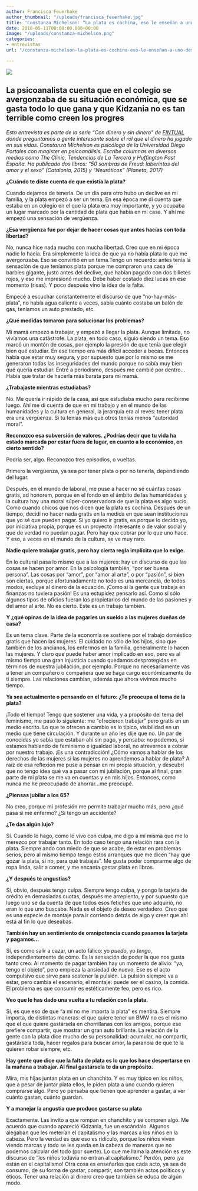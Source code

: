 ```yaml
---
author: Francisca Feuerhake
author_thumbnail: "/uploads/francisca_feuerhake.jpg"
title: 'Constanza Michelson: “La plata es cochina, eso le enseñan a uno desde chico”'
date: 2018-05-11T00:00:00.000+00:00
image: "/uploads/constanza-michelson.png"
categories:
- entrevistas
url: "/constanza-michelson-la-plata-es-cochina-eso-le-enseñan-a-uno-desde-chico-c35a7e295926/"

---
```

![](/uploads/constanza_michelson.png)

## La psicoanalista cuenta que en el colegio se avergonzaba de su situación económica, que se gasta todo lo que gana y que Kidzania no es tan terrible como creen los progres

_Esta entrevista es parte de la serie “Con dinero y sin dinero” de_ [_FINTUAL_](https://fintual.cl) _donde preguntamos a gente interesante sobre el rol que el dinero ha jugado en sus vidas. Constanza Michelson es psicóloga de la Universidad Diego Portales con magister en psicoanálisis. Escribe columnas en diversos medios como The Clinic, Tendencias de La Tercera y Huffington Post España. Ha publicado dos libros: “50 sombras de Freud: laberintos del amor y el sexo” (Catalonia, 2015) y “Neuróticos” (Planeta, 2017)_

**¿Cuándo te diste cuenta de que existía la plata?**

Cuando dejamos de tenerla. De un día para otro hubo un declive en mi familia, y la plata empezó a ser un tema. En esa época me di cuenta que estaba en un colegio en el que la plata era muy importante, y yo ocupaba un lugar marcado por la cantidad de plata que había en mi casa. Y ahí me empezó una sensación de vergüenza.

**¿Esa vergüenza fue por dejar de hacer cosas que antes hacías con toda libertad?**

No, nunca hice nada mucho con mucha libertad. Creo que en mi época nadie lo hacía. Era simplemente la idea de que ya no había plata lo que me avergonzaba. Eso se convirtió en un tema.Tengo un recuerdo: antes tenía la sensación de que teníamos plata porque me compraron una casa de barbies gigante, justo antes del declive, que habían pagado con dos billetes rojos, y eso me impresionó mucho. Debe haber costado diez lucas en ese momento (risas). Y poco después vino la idea de la falta.

Empecé a escuchar constantemente el discurso de que “no-hay-más-plata”, no había agua caliente a veces, sabía cuánto costaba un balón de gas, teníamos un auto prestado, etc.

**¿Qué medidas tomaron para solucionar los problemas?**

Mi mamá empezó a trabajar, y empezó a llegar la plata. Aunque limitada, no vivíamos una catástrofe. La plata, en todo caso, siguió siendo un tema. Eso marcó un montón de cosas, por ejemplo la presión de que tenía que elegir bien qué estudiar. En ese tiempo era más difícil acceder a becas. Entonces había que estar muy segura, y por supuesto que por lo mismo se me generaron todas las inseguridades del mundo porque no sabía muy bien qué quería estudiar. Entré a periodismo, después me cambié por dentro… Había que tratar de hacerla más barata para mi mamá.

**¿Trabajaste mientras estudiabas?**

No. Me quería ir rápido de la casa, así que estudiaba mucho para recibirme luego. Ahí me di cuenta de que en mi trabajo y en el mundo de las humanidades y la cultura en general, la jerarquía era al revés: tener plata era una vergüenza. Si tú tenías más que otros tenías menos “autoridad moral”.

**Reconozco esa subversión de valores. ¿Podrías decir que tu vida ha estado marcada por estar fuera de lugar, en cuanto a lo económico, en cierto sentido?**

Podría ser, algo. Reconozco tres episodios, o vueltas.

Primero la vergüenza, ya sea por tener plata o por no tenerla, dependiendo del lugar.

Después, en el mundo de laboral, me puse a hacer no sé cuántas cosas gratis, ad honorem, porque en el fondo en el ámbito de las humanidades y la cultura hay una moral súper-conservadora de que la plata es algo sucio. Como cuando chicos que nos dicen que la plata es cochina. Después de un tiempo, decidí no hacer nada gratis en la medida en que sean instituciones que yo sé que pueden pagar. Si yo quiero ir gratis, es porque lo decido yo, por iniciativa propia, porque es un proyecto interesante o de valor social y que de verdad no puedan pagar. Pero hay que cobrar por lo que uno hace. Y eso, a veces en el mundo de la cultura, se ve muy raro.

**Nadie quiere trabajar gratis, pero hay cierta regla implícita que lo exige.**

En lo cultural pasa lo mismo que a las mujeres: hay un discurso de que las cosas se hacen por amor. En la psicología también, “por ser buena persona”. Las cosas por “amor”, por “amor al arte”, o por “pasión”, si bien son ciertas, porque afortunadamente no todo es una mercancía, de todos modos, excluye al dinero de la ecuación. ¡Como si la gente que trabaja en finanzas no tuviera pasión! Es una estupidez pensarlo así. Como si sólo algunos tipos de oficios fueran los propietarios del mundo de las pasiones y del amor al arte. No es cierto. Este es un trabajo también.

**Y ¿qué opinas de la idea de pagarles un sueldo a las mujeres dueñas de casa?**

Es un tema clave. Parte de la economía se sostiene por el trabajo doméstico gratis que hacen las mujeres. El cuidado no sólo de los hijos, sino que también de los ancianos, los enfermos en la familia, generalmente lo hacen las mujeres. Y claro que puede haber amor implicado en eso, pero es al mismo tiempo una gran injusticia cuando quedamos desprotegidas en términos de nuestra jubilación, por ejemplo. Porque no necesariamente vas a tener un compañero o compañera que se haga cargo económicamente de ti siempre. Las relaciones cambian, además que ahora vivimos mucho tiempo.

**Ya sea actualmente o pensando en el futuro: ¿Te preocupa el tema de la plata?**

¡Todo el tiempo! Tengo que sostener una vida, y a propósito del tema del feminismo, me pasó lo siguiente: me “ofrecieron trabajar” pero gratis en un medio escrito. Lo que te ofrecen a cambio es lo típico, visibilidad en un medio que tiene circulación. Y durante un año les dije que no. Un par de conocidas yo sabía que estaban ahí sin pago, y pensaba: no podemos, si estamos hablando de feminismo e igualdad laboral, no atrevernos a cobrar por nuestro trabajo. ¡Es una contradicción! ¿Cómo vamos a hablar de los derechos de las mujeres si las mujeres no aprendemos a hablar de plata? A raíz de esa reflexión me puse a pensar en mi propia situación, y descubrí que no tengo idea qué va a pasar con mi jubilación, porque al final, gran parte de mi plata se me va en cuentas y en mis hijos. Entonces, como nunca me he preocupado de ahorrar…me preocupé.

**¿Piensas jubilar a los 65?**

No creo, porque mi profesión me permite trabajar mucho más, pero ¿qué pasa si me enfermo? ¿Si tengo un accidente?

**¿Te das algún lujo?**

Sí. Cuando lo hago, como lo vivo con culpa, me digo a mí misma que me lo merezco por trabajar tanto. En todo caso tengo una relación rara con la plata. Siempre ando con miedo de que se acabe, de estar en problemas serios, pero al mismo tiempo tengo estos arranques que me dicen “hay que gozar la plata, si no, para qué trabajas”. Me gusta poder comprarme algo de ropa linda, salir a comer, y me encanta gastar plata en libros.

**¿Y después te angustias?**

Sí, obvio, después tengo culpa. Siempre tengo culpa, y pongo la tarjeta de crédito en demasiadas cuotas, después me arrepiento, y por supuesto que luego uno se da cuenta de que todos esos fetiches que uno adquirió, no eran lo que uno buscaba. Nada es el objeto de deseo verdadero. Creo que es una especie de montaje para ir corriendo detrás de algo y creer que ahí está al fin lo que deseabas.

**También hay un sentimiento de omnipotencia cuando pasamos la tarjeta y pagamos…**

Sí, es como salir a cazar, un acto fálico: yo _puedo_, yo _tengo_, independientemente de cómo. Es la sensación de poder la que nos gusta tanto creo. Al momento de pagar también hay un momento de alivio: “ya, tengo el objeto”, pero empieza la ansiedad de nuevo. Ese es el acto compulsivo que sirve para sostener la pulsión. La pulsión siempre va a estar, pero cambia el escenario, el montaje: puede ser el casino, la comida. El problema es que consumir es estéticamente feo, pero es rico.

**Veo que le has dado una vuelta a tu relación con la plata.**

Sí, es que eso de que “a mí no me importa la plata” es mentira. Siempre importa, de distintas maneras: el que quiere tener un BMW no es el mismo que el que quiere gastársela en chorrillanas con los amigos, porque ese prefiere compartir, que mostrar un gran auto brillante. La relación de la gente con la plata dice mucho de su personalidad: acumular, no compartir, gastársela toda, hacer regalos para buscar amor, la paranoia de que te la quieren robar siempre, etc.

**Hay gente que dice que la falta de plata es lo que los hace despertarse en la mañana a trabajar. Al final gastársela te da un propósito.**

Mira, mis hijas juntan plata en un chanchito. Y es muy típico en los niños, que a pesar de juntar plata ellos, le piden plata a uno cuando quieren comprarse algo. Pero yo pensaba que tienen que aprender a gastar, a ver cuánto gastan, cuánto guardan.

**Y a manejar la angustia que produce gastarse su plata**

Exactamente. Las invito a que rompan en chanchito y se compren algo. Me acuerdo que cuando apareció Kidzania, fue un escándalo. Algunos alegaban que les meterían el capitalismo y las marcas a los niños en la cabeza. Pero la verdad es que eso es ridículo, porque los niños viven viendo marcas y _todo_ se les queda en la cabeza de maneras que no podemos calcular del todo (por suerte). Lo que me llama la atención es este discurso de “los niños todavía no entran al capitalismo.” Perdón, pero ¡ya están en el capitalismo! Otra cosa es enseñarles que cada acto, ya sea de consumo, de su forma de gastar, compartir, son también actos políticos y éticos. Tener una relación al dinero creo que también se educa de algún modo.
